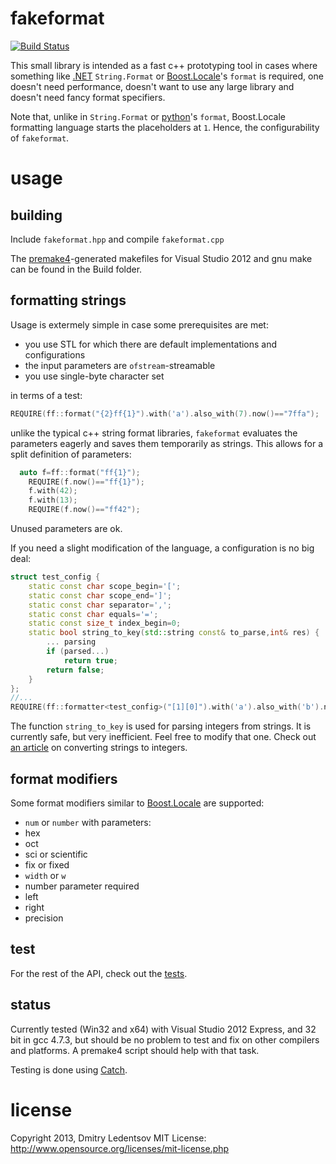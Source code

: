 fakeformat
==========

[![Build Status](https://travis-ci.org/d-led/fakeformat.png?branch=master)](https://travis-ci.org/d-led/fakeformat)

This small library is intended as a fast c++ prototyping tool in cases where something like [.NET](http://msdn.microsoft.com/en-us/library/system.string.format.aspx#Format2_Example) `String.Format` or [Boost.Locale](http://www.boost.org/doc/libs/1_53_0/libs/locale/doc/html/localized_text_formatting.html)'s `format` is required, one doesn't need performance, doesn't want to use any large library and doesn't need fancy format specifiers.

Note that, unlike in `String.Format` or [python](http://docs.python.org/2/library/string.html#format-examples)'s `format`, Boost.Locale formatting language starts the placeholders at `1`. Hence, the configurability of `fakeformat`.

usage
=====

building
--------

Include `fakeformat.hpp` and compile `fakeformat.cpp`

The [premake4](http://industriousone.com/premake)-generated makefiles for Visual Studio 2012 and gnu make can be found in the Build folder.

formatting strings
------------------

Usage is extermely simple in case some prerequisites are met:
- you use STL for which there are default implementations and configurations
- the input parameters are `ofstream`-streamable
- you use single-byte character set

in terms of a test:
````cpp
REQUIRE(ff::format("{2}ff{1}").with('a').also_with(7).now()=="7ffa");
````

unlike the typical c++ string format libraries, `fakeformat` evaluates the parameters eagerly and saves them temporarily as strings. This allows for a split definition of parameters:
````cpp
  auto f=ff::format("ff{1}");
	REQUIRE(f.now()=="ff{1}");
	f.with(42);
	f.with(13);
	REQUIRE(f.now()=="ff42");
````

Unused parameters are ok.

If you need a slight modification of the language, a configuration is no big deal:

````cpp
struct test_config {
	static const char scope_begin='[';
	static const char scope_end=']';
	static const char separator=',';
	static const char equals='=';
	static const size_t index_begin=0;
	static bool string_to_key(std::string const& to_parse,int& res) {
		... parsing
		if (parsed...)
			return true;
		return false;
	}
};
//...
REQUIRE(ff::formatter<test_config>("[1][0]").with('a').also_with('b').now()=="ba");
````

The function `string_to_key` is used for parsing integers from strings. It is currently safe, but very inefficient. Feel free to modify that one. Check out [an article](http://www.kumobius.com/2013/08/c-string-to-int/) on converting strings to integers.  

format modifiers
----------------

Some format modifiers similar to [Boost.Locale](http://www.boost.org/doc/libs/1_52_0/libs/locale/doc/html/localized_text_formatting.html) are supported:
- `num` or `number` with parameters:
 - hex
 - oct
 - sci or scientific
 - fix or fixed
- `width` or `w`
 - number parameter required
- left
- right
- precision

test
----

For the rest of the API, check out the [tests](https://github.com/d-led/fakeformat/tree/master/test).

status
------

Currently tested (Win32 and x64) with Visual Studio 2012 Express, and 32 bit in gcc 4.7.3, but should be no problem to test and fix on other compilers and platforms. A premake4 script should help with that task.

Testing is done using [Catch](https://github.com/philsquared/Catch).

license
=======

Copyright 2013, Dmitry Ledentsov
MIT License: http://www.opensource.org/licenses/mit-license.php
